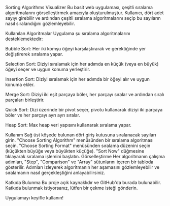 Sorting Algorithms Visualizer
Bu basit web uygulaması, çeşitli sıralama algoritmalarını görselleştirmek amacıyla oluşturulmuştur. Kullanıcı, dört adet sayıyı girebilir ve ardından çeşitli sıralama algoritmalarını seçip bu sayıların nasıl sıralandığını gözlemleyebilir.

Kullanılan Algoritmalar
Uygulama şu sıralama algoritmalarını desteklemektedir:

Bubble Sort: Her iki komşu öğeyi karşılaştırarak ve gerektiğinde yer değiştirerek sıralama yapar.

Selection Sort: Diziyi sıralamak için her adımda en küçük (veya en büyük) öğeyi seçer ve uygun konuma yerleştirir.

Insertion Sort: Diziyi sıralamak için her adımda bir öğeyi alır ve uygun konuma ekler.

Merge Sort: Diziyi iki eşit parçaya böler, her parçayı sıralar ve ardından sıralı parçaları birleştirir.

Quick Sort: Dizi üzerinde bir pivot seçer, pivotu kullanarak diziyi iki parçaya böler ve her parçayı ayrı ayrı sıralar.

Heap Sort: Max heap veri yapısını kullanarak sıralama yapar.

Kullanım
Sağ üst köşede bulunan dört giriş kutusuna sıralanacak sayıları girin.
"Choose Sorting Algorithm" menüsünden bir sıralama algoritması seçin.
"Choose Sorting Format" menüsünden sıralama düzenini seçin (küçükten büyüğe veya büyükten küçüğe).
"Sort Now" düğmesine tıklayarak sıralama işlemini başlatın.
Görselleştirme
Her algoritmanın çalışma adımları, "Step", "Comparison" ve "Array" sütunlarını içeren bir tabloda gösterilir. Adımları izleyerek algoritmanın her aşamasını gözlemleyebilir ve sıralamanın nasıl gerçekleştiğini anlayabilirsiniz.

Katkıda Bulunma
Bu proje açık kaynaklıdır ve GitHub'da burada bulunabilir. Katkıda bulunmak istiyorsanız, lütfen bir çekme isteği gönderin.

Uygulamayı keyifle kullanın!
